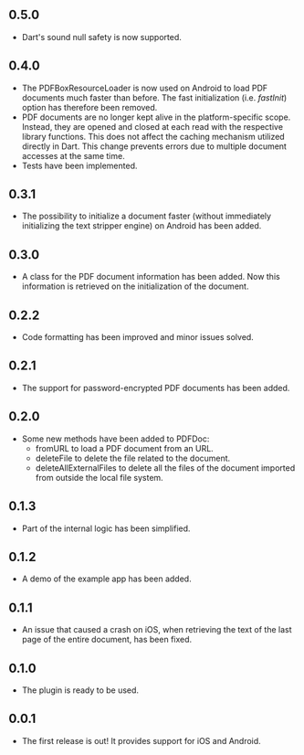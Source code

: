 ## 0.5.0

* Dart's sound null safety is now supported.

## 0.4.0

* The PDFBoxResourceLoader is now used on Android to load PDF documents much faster than before. The fast initialization (i.e. *fastInit*) option has therefore been removed.
* PDF documents are no longer kept alive in the platform-specific scope. Instead, they are opened and closed at each read with the respective library functions. This does not affect the caching mechanism utilized directly in Dart. This change prevents errors due to multiple document accesses at the same time.
* Tests have been implemented.

## 0.3.1

* The possibility to initialize a document faster (without immediately initializing the text stripper engine) on Android has been added.

## 0.3.0

* A class for the PDF document information has been added. Now this information
is retrieved on the initialization of the document.

## 0.2.2

* Code formatting has been improved and minor issues solved.

## 0.2.1

* The support for password-encrypted PDF documents has been added.

## 0.2.0

* Some new methods have been added to PDFDoc:
    * fromURL to load a PDF document from an URL.
    * deleteFile to delete the file related to the document.
    * deleteAllExternalFiles to delete all the files of the document imported 
    from outside the local file system.

## 0.1.3

* Part of the internal logic has been simplified.

## 0.1.2

* A demo of the example app has been added.


## 0.1.1

* An issue that caused a crash on iOS, when retrieving the text of the last page of the entire document, has been fixed.


## 0.1.0

* The plugin is ready to be used.


## 0.0.1

* The first release is out! It provides support for iOS and Android.
